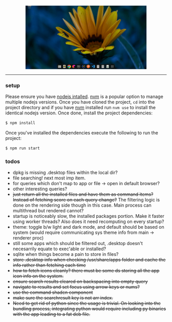 <p align="center">
    <img src="res/seek-demo-may22.gif" alt="seek" width="75%">
</p>

---

### setup
Please ensure you have [nodejs intalled](https://nodejs.org/en/download/package-manager). [nvm](https://github.com/nvm-sh/nvm) is a popular option to manage multiple nodejs versions. Once you have cloned the project, `cd` into the project directory and if you have [nvm](https://github.com/nvm-sh/nvm) installed run `nvm use` to install the identical nodejs version. Once done, install the project  dependencies:
```bash
$ npm install
```
Once you've installed the dependencies execute the following to run the project:
```bash
$ npm run start
```

### todos
* dpkg is missing .desktop files within the local dir? 
* file searching! next most imp item.
* for queries which don't map to app or file -> open in default browser?
* other interesting queries?
* ~~just return all the installed files and have them as command items? Instead of fetching score on each query change?~~ The filtering logic is done on the rendering side though in this case. Main process can multithread but rendered cannot?
* startup is noticeably slow, the installed packages portion. Make it faster using worker threads? Also does it need recomputing on every startup?
* theme: toggle b/w light and dark mode, and default should be based on system (would require communicating sys theme info from main -> renderer proc)
* still some apps which should be filtered out, .desktop doesn't necesarrily equate to exec'able or installed?
* sqlite when things become a pain to store in files?
* ~~store .desktop info when checking /usr/share/apps folder and cache the info rather than fetching each time~~
* ~~how to fetch icons cleanly? there must be some ds storing all the app icon info on the system.~~
* ~~ensure search results cleared on backspacing into empty query~~
* ~~navigate to results and set focus using arrow keys or nums?~~
* ~~use the command shadcn component~~
* ~~make sure the searchresult key is not arr index.~~
* ~~Need to get rid of python since the usage is trivial. On looking into the bundling process, integrating python would require including py binaries with the app leading to a fat deb file.~~